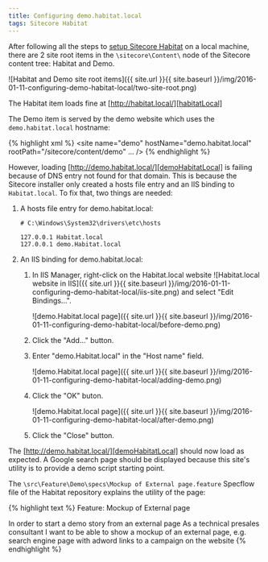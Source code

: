 ```yaml
---
title: Configuring demo.habitat.local
tags: Sitecore Habitat
---
```

After following all the steps to [setup Sitecore Habitat][setupHabitat] on a local machine, there are 2 site root items in the `\sitecore\Content\` node of the Sitecore content tree: Habitat and Demo.

![Habitat and Demo site root items]({{ site.url }}{{ site.baseurl }}/img/2016-01-11-configuring-demo-habitat-local/two-site-root.png)

<!-- more -->

The Habitat item loads fine at [http://habitat.local/][habitatLocal]

The Demo item is served by the demo website which uses the `demo.habitat.local` hostname:

{% highlight xml %}
<site name="demo" hostName="demo.habitat.local" rootPath="/sitecore/content/demo" ... />
{% endhighlight %}

However, loading [http://demo.habitat.local/][demoHabitatLocal] is failing because of DNS entry not found for that domain. This is because the Sitecore installer only created a hosts file entry and an IIS binding to `Habitat.local`. To fix that, two things are needed:

1. A hosts file entry for demo.habitat.local:

       # C:\Windows\System32\drivers\etc\hosts

       127.0.0.1 Habitat.local
       127.0.0.1 demo.Habitat.local

2. An IIS binding for demo.habitat.local:

   1. In IIS Manager, right-click on the Habitat.local website ![Habitat.local website in IIS]({{ site.url }}{{ site.baseurl }}/img/2016-01-11-configuring-demo-habitat-local/iis-site.png) and select "Edit Bindings...".

      ![demo.Habitat.local page]({{ site.url }}{{ site.baseurl }}/img/2016-01-11-configuring-demo-habitat-local/before-demo.png)

   2. Click the "Add..." button.
   3. Enter "demo.Habitat.local" in the "Host name" field.

      ![demo.Habitat.local page]({{ site.url }}{{ site.baseurl }}/img/2016-01-11-configuring-demo-habitat-local/adding-demo.png)

   4. Click the "OK" buton.

      ![demo.Habitat.local page]({{ site.url }}{{ site.baseurl }}/img/2016-01-11-configuring-demo-habitat-local/after-demo.png)

   5. Click the "Close" button.

The [http://demo.habitat.local/][demoHabitatLocal] should now load as expected. A Google search page should be displayed because this site's utility is to provide a demo script starting point.

The `\src\Feature\Demo\specs\Mockup of External page.feature` Specflow file of the Habitat repository explains the utility of the page:

{% highlight text %}
Feature: Mockup of External page

In order to start a demo story from an external page
As a technical presales consultant
I want to be able to show a mockup of an external page, e.g. search engine page with adword links to a campaign on the website
{% endhighlight %}

[setupHabitat]: https://github.com/Sitecore/Habitat/wiki/01-Getting-Started
[habitatLocal]: http://habitat.local/
[demoHabitatLocal]: http://demo.habitat.local/
